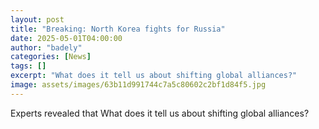 ```yaml
---
layout: post
title: "Breaking: North Korea fights for Russia"
date: 2025-05-01T04:00:00
author: "badely"
categories: [News]
tags: []
excerpt: "What does it tell us about shifting global alliances?"
image: assets/images/63b11d991744c7a5c80602c2bf1d84f5.jpg
---
```


Experts revealed that What does it tell us about shifting global alliances?

